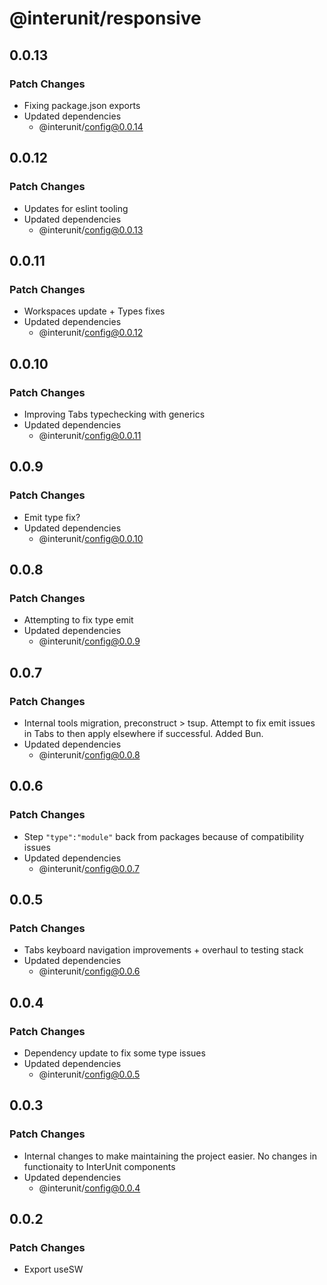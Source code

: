 # @interunit/responsive

## 0.0.13

### Patch Changes

- Fixing package.json exports
- Updated dependencies
  - @interunit/config@0.0.14

## 0.0.12

### Patch Changes

- Updates for eslint tooling
- Updated dependencies
  - @interunit/config@0.0.13

## 0.0.11

### Patch Changes

- Workspaces update + Types fixes
- Updated dependencies
  - @interunit/config@0.0.12

## 0.0.10

### Patch Changes

- Improving Tabs typechecking with generics
- Updated dependencies
  - @interunit/config@0.0.11

## 0.0.9

### Patch Changes

- Emit type fix?
- Updated dependencies
  - @interunit/config@0.0.10

## 0.0.8

### Patch Changes

- Attempting to fix type emit
- Updated dependencies
  - @interunit/config@0.0.9

## 0.0.7

### Patch Changes

- Internal tools migration, preconstruct > tsup. Attempt to fix emit issues in Tabs to then apply elsewhere if successful. Added Bun.
- Updated dependencies
  - @interunit/config@0.0.8

## 0.0.6

### Patch Changes

- Step `"type":"module"` back from packages because of compatibility issues
- Updated dependencies
  - @interunit/config@0.0.7

## 0.0.5

### Patch Changes

- Tabs keyboard navigation improvements + overhaul to testing stack
- Updated dependencies
  - @interunit/config@0.0.6

## 0.0.4

### Patch Changes

- Dependency update to fix some type issues
- Updated dependencies
  - @interunit/config@0.0.5

## 0.0.3

### Patch Changes

- Internal changes to make maintaining the project easier. No changes in functionaity to InterUnit components
- Updated dependencies
  - @interunit/config@0.0.4

## 0.0.2

### Patch Changes

- Export useSW
